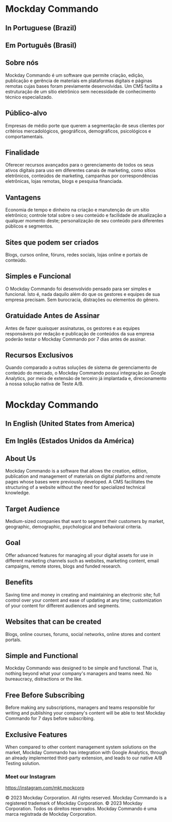 # Mockday Commando
## In Portuguese (Brazil)
## Em Português (Brasil)
## Sobre nós
Mockday Commando é um software que permite criação, edição, publicação e gerência de materiais em plataformas digitais e páginas remotas cujas bases foram previamente desenvolvidas. Um CMS facilita a estruturação de um sítio eletrônico sem necessidade de conhecimento técnico especializado.

## Público-alvo
Empresas de médio porte que querem a segmentação de seus clientes por critérios mercadológicos, geográficos, demográficos, psicológicos e comportamentais.

## Finalidade
Oferecer recursos avançados para o gerenciamento de todos os seus ativos digitais para uso em diferentes canais de marketing, como sítios eletrônicos, conteúdos de marketing, campanhas por correspondências eletrônicas, lojas remotas, blogs e pesquisa financiada.

## Vantagens
Economia de tempo e dinheiro na criação e manutenção de um sítio eletrônico; controle total sobre o seu conteúdo e facilidade de atualização a qualquer momento deste; personalização de seu conteúdo para diferentes públicos e segmentos.

## Sites que podem ser criados
Blogs, cursos online, fóruns, redes sociais, lojas online e portais de conteúdo.

## Simples e Funcional
O Mockday Commando foi desenvolvido pensado para ser simples e funcional. Isto é, nada daquilo além do que os gestores e equipes de sua empresa precisam. Sem burocracia, distrações ou elementos do gênero.

## Gratuidade Antes de Assinar
Antes de fazer quaisquer assinaturas, os gestores e as equipes responsáveis por redação e publicação de conteúdos da sua empresa poderão testar o Mockday Commando por 7 dias antes de assinar.

## Recursos Exclusivos
Quando comparado a outras soluções de sistema de gerenciamento de conteúdo do mercado, o Mockday Commando possui integração ao Google Analytics, por meio de extensão de terceiro já implantada e, direcionamento à nossa solução nativa de Teste A/B.

# Mockday Commando
## In English (United States from America)
## Em Inglês (Estados Unidos da América)
## About Us
Mockday Commando is a software that allows the creation, edition, publication and management of materials on digital platforms and remote pages whose bases were previously developed. A CMS facilitates the structuring of a website without the need for specialized technical knowledge.

## Target Audience
Medium-sized companies that want to segment their customers by market, geographic, demographic, psychological and behavioral criteria.

## Goal
Offer advanced features for managing all your digital assets for use in different marketing channels such as websites, marketing content, email campaigns, remote stores, blogs and funded research.

## Benefits
Saving time and money in creating and maintaining an electronic site; full control over your content and ease of updating at any time; customization of your content for different audiences and segments.

## Websites that can be created
Blogs, online courses, forums, social networks, online stores and content portals.

## Simple and Functional
Mockday Commando was designed to be simple and functional. That is, nothing beyond what your company's managers and teams need. No bureaucracy, distractions or the like.

## Free Before Subscribing
Before making any subscriptions, managers and teams responsible for writing and publishing your company's content will be able to test Mockday Commando for 7 days before subscribing.

## Exclusive Features
When compared to other content management system solutions on the market, Mockday Commando has integration with Google Analytics, through an already implemented third-party extension, and leads to our native A/B Testing solution.

### Meet our Instagram
https://instagram.com/mkt.mockcorp

© 2023 Mockday Corporation. All rights reserved. Mockday Commando is a registered trademark of Mockday Corporation.
© 2023 Mockday Corporation. Todos os direitos reservados. Mockday Commando é uma marca registrada de Mockday Corporation.
